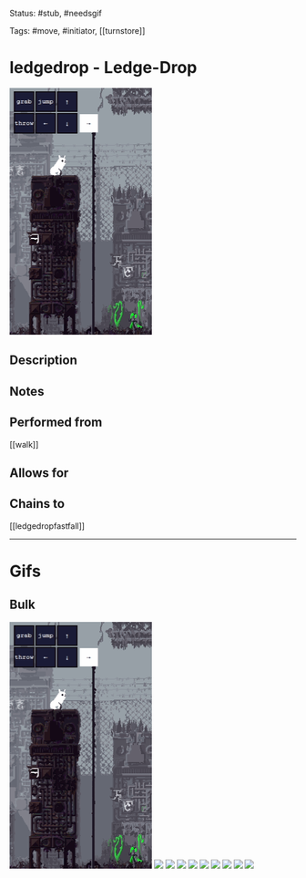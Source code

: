 Status: #stub, #needsgif 

Tags: #move, #initiator, [[turnstore]]

# ledgedrop - Ledge-Drop
<img src=https://raw.githubusercontent.com/LauraHannah44/Rain-World-Movement/main/Files/ledgedrop_header.gif>

## Description


## Notes


## Performed from
[[walk]]

## Allows for


## Chains to
[[ledgedropfastfall]]

___
# Gifs
## Bulk
<img src=https://raw.githubusercontent.com/LauraHannah44/Rain-World-Movement/main/Files/ledgedrop_0.gif>

<img src=https://raw.githubusercontent.com/LauraHannah44/Rain-World-Movement/main/Files/ledgedrop_1.gif>

<img src=https://raw.githubusercontent.com/LauraHannah44/Rain-World-Movement/main/Files/ledgedrop_2.gif>

<img src=https://raw.githubusercontent.com/LauraHannah44/Rain-World-Movement/main/Files/ledgedrop_3.gif>

<img src=https://raw.githubusercontent.com/LauraHannah44/Rain-World-Movement/main/Files/ledgedrop_4.gif>

<img src=https://raw.githubusercontent.com/LauraHannah44/Rain-World-Movement/main/Files/ledgedrop_5.gif>

<img src=https://raw.githubusercontent.com/LauraHannah44/Rain-World-Movement/main/Files/ledgedrop_6.gif>

<img src=https://raw.githubusercontent.com/LauraHannah44/Rain-World-Movement/main/Files/ledgedrop_7.gif>

<img src=https://raw.githubusercontent.com/LauraHannah44/Rain-World-Movement/main/Files/ledgedrop_8.gif>

<img src=https://raw.githubusercontent.com/LauraHannah44/Rain-World-Movement/main/Files/ledgedrop_9.gif>
